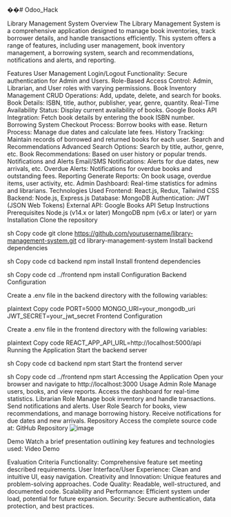 ��#   O d o o _ H a c k 
 
 

Library Management System
Overview
The Library Management System is a comprehensive application designed to manage book inventories, track borrower details, and handle transactions efficiently. This system offers a range of features, including user management, book inventory management, a borrowing system, search and recommendations, notifications and alerts, and reporting.

Features
User Management
Login/Logout Functionality: Secure authentication for Admin and Users.
Role-Based Access Control: Admin, Librarian, and User roles with varying permissions.
Book Inventory Management
CRUD Operations: Add, update, delete, and search for books.
Book Details: ISBN, title, author, publisher, year, genre, quantity.
Real-Time Availability Status: Display current availability of books.
Google Books API Integration: Fetch book details by entering the book ISBN number.
Borrowing System
Checkout Process: Borrow books with ease.
Return Process: Manage due dates and calculate late fees.
History Tracking: Maintain records of borrowed and returned books for each user.
Search and Recommendations
Advanced Search Options: Search by title, author, genre, etc.
Book Recommendations: Based on user history or popular trends.
Notifications and Alerts
Email/SMS Notifications: Alerts for due dates, new arrivals, etc.
Overdue Alerts: Notifications for overdue books and outstanding fees.
Reporting
Generate Reports: On book usage, overdue items, user activity, etc.
Admin Dashboard: Real-time statistics for admins and librarians.
Technologies Used
Frontend: React.js, Redux, Tailwind CSS
Backend: Node.js, Express.js
Database: MongoDB
Authentication: JWT (JSON Web Tokens)
External API: Google Books API
Setup Instructions
Prerequisites
Node.js (v14.x or later)
MongoDB
npm (v6.x or later) or yarn
Installation
Clone the repository

sh
Copy code
git clone https://github.com/yourusername/library-management-system.git
cd library-management-system
Install backend dependencies

sh
Copy code
cd backend
npm install
Install frontend dependencies

sh
Copy code
cd ../frontend
npm install
Configuration
Backend Configuration

Create a .env file in the backend directory with the following variables:

plaintext
Copy code
PORT=5000
MONGO_URI=your_mongodb_uri
JWT_SECRET=your_jwt_secret
Frontend Configuration

Create a .env file in the frontend directory with the following variables:

plaintext
Copy code
REACT_APP_API_URL=http://localhost:5000/api
Running the Application
Start the backend server

sh
Copy code
cd backend
npm start
Start the frontend server

sh
Copy code
cd ../frontend
npm start
Accessing the Application
Open your browser and navigate to http://localhost:3000
Usage
Admin Role
Manage users, books, and view reports.
Access the dashboard for real-time statistics.
Librarian Role
Manage book inventory and handle transactions.
Send notifications and alerts.
User Role
Search for books, view recommendations, and manage borrowing history.
Receive notifications for due dates and new arrivals.
Repository
Access the complete source code at: GitHub Repository
![image](https://github.com/user-attachments/assets/7634c4b3-dc78-4cfa-852f-cfb99ead05ed)


Demo
Watch a brief presentation outlining key features and technologies used: Video Demo

Evaluation Criteria
Functionality: Comprehensive feature set meeting described requirements.
User Interface/User Experience: Clean and intuitive UI, easy navigation.
Creativity and Innovation: Unique features and problem-solving approaches.
Code Quality: Readable, well-structured, and documented code.
Scalability and Performance: Efficient system under load, potential for future expansion.
Security: Secure authentication, data protection, and best practices.
